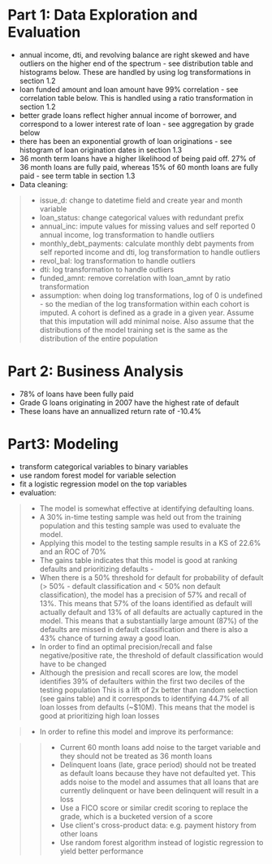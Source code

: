 # Part 1: Data Exploration and Evaluation
- annual income, dti, and revolving balance are right skewed and have outliers on the higher end of the spectrum - see distribution table and histograms below. These are handled by using log transformations in section 1.2
- loan funded amount and loan amount have 99% correlation - see correlation table below. This is handled using a ratio transformation in section 1.2
- better grade loans reflect higher annual income of borrower, and correspond to a lower interest rate of loan - see aggregation by grade below
- there has been an exponential growth of loan originations - see histogram of loan origination dates in section 1.3
- 36 month term loans have a higher likelihood of being paid off. 27% of 36 month loans are fully paid, whereas 15% of 60 month loans are fully paid - see term table in section 1.3
- Data cleaning: 
> - issue_d: change to datetime field and create year and month variable
> - loan_status: change categorical values with redundant prefix
> - annual_inc: impute values for missing values and self reported 0 annual income, log transformation to handle outliers
> - monthly_debt_payments: calculate monthly debt payments from self reported income and dti, log transformation to handle outliers
> - revol_bal: log transformation to handle outliers
> - dti: log transformation to handle outliers
> - funded_amnt: remove correlation with loan_amnt by ratio transformation
> - assumption: when doing log transformations, log of 0 is undefined - so the median of the log transformation within each cohort is imputed. A cohort is defined as a grade in a given year. Assume that this imputation will add minimal noise. Also assume that the distributions of the model training set is the same as the distribution of the entire population 
# Part 2: Business Analysis
- 78% of loans have been fully paid
- Grade G loans originating in 2007 have the highest rate of default
- These loans have an annuallized return rate of -10.4%
# Part3: Modeling
- transform categorical variables to binary variables
- use random forest model for variable selection
- fit a logistic regression model on the top variables
- evaluation: 
> - The model is somewhat effective at identifying defaulting loans.
> - A 30% in-time testing sample was held out from the training population and this testing sample was used to evaluate the model.
> - Applying this model to the testing sample results in a KS of 22.6% and an ROC of 70%
> - The gains table indicates that this model is good at ranking defaults and prioritizing defaults -
> - When there is a 50% threshold for default for probability of default (> 50% - default classification and < 50% non default classification), the model has a precision of 57% and recall of 13%. This means that 57% of the loans identified as default will actually default and 13% of all defaults are actually captured in the model. This means that a substantially large amount (87%) of the defaults are missed in default classification and there is also a 43% chance of turning away a good loan.
> - In order to find an optimal precision/recall and false negative/positive rate, the threshold of default classification would have to be changed
> - Although the presision and recall scores are low, the model identifies 39% of defaulters within the first two deciles of the testing population This is a lift of 2x better than random selection (see gains table) and it corresponds to identifying 44.7% of all loan losses from defaults (~$10M). This means that the model is good at prioritizing high loan losses

> - In order to refine this model and improve its performance:

>> - Current 60 month loans add noise to the target variable and they should not be treated as 36 month loans
>> - Delinquent loans (late, grace period) should not be treated as default loans because they have not defaulted yet. This adds noise to the model and assumes that all loans that are currently delinquent or have been delinquent will result in a loss
>> - Use a FICO score or similar credit scoring to replace the grade, which is a bucketed version of a score
>> - Use client's cross-product data: e.g. payment history from other loans
>> - Use random forest algorithm instead of logistic regression to yield better performance
